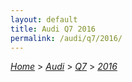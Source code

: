 ```yaml
---
layout: default
title: Audi Q7 2016
permalink: /audi/q7/2016/
---
```

[*Home*](/) > [*Audi*](/audi/) > [*Q7*](/audi/q7/) > [*2016*](/audi/q7/2016/)
